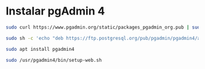 # Instalar pgAdmin 4

```bash
sudo curl https://www.pgadmin.org/static/packages_pgadmin_org.pub | sudo apt-key add
```
```bash
sudo sh -c 'echo "deb https://ftp.postgresql.org/pub/pgadmin/pgadmin4/apt/$(lsb_release -cs) pgadmin4 main" > /etc/apt/sources.list.d/pgadmin4.list && apt update'
```
```bash
sudo apt install pgadmin4
```
```bash
sudo /usr/pgadmin4/bin/setup-web.sh
```

